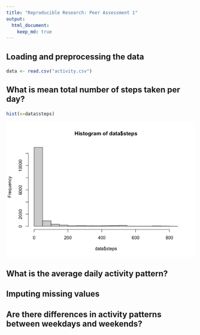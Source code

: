 ```yaml
---
title: "Reproducible Research: Peer Assessment 1"
output: 
  html_document:
    keep_md: true
---
```



## Loading and preprocessing the data


```r
data <- read.csv("activity.csv")
```

## What is mean total number of steps taken per day?



```r
hist(x=data$steps) 
```

![](PA1_template_files/figure-html/unnamed-chunk-2-1.png)<!-- -->

## What is the average daily activity pattern?



## Imputing missing values



## Are there differences in activity patterns between weekdays and weekends?
